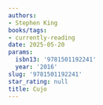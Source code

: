 ```yaml
---
authors:
- Stephen King
books/tags:
- currently-reading
date: 2025-05-20
params:
  isbn13: '9781501192241'
  year: '2016'
slug: '9781501192241'
star_rating: null
title: Cujo
---
```



<!--more-->